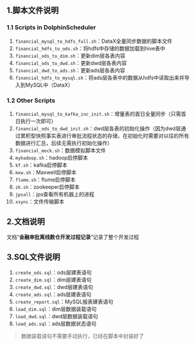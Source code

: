 ## 1.脚本文件说明
### 1.1 Scripts in DolphinScheduler
1. `financial_mysql_to_hdfs_full.sh`：DataX全量同步数据的脚本文件
2. `financial_hdfs_to_ods.sh`：将hdfs中存储的数据加载到hive表中
3. `financial_ods_to_dim.sh`：更新dim层各表内容
4. `financial_ods_to_dwd.sh`：更新dwd层各表内容
5. `financial_dwd_to_ads.sh`：更新ads层各表内容
6. `financial_hdfs_to_mysql.sh`：将ads层各表中的数据从hdfs中读取出来并导入到MySQL中（DataX）

### 1.2 Other Scripts
1. `financial_mysql_to_kafka_inc_init.sh`：增量表的首日全量同步（只需首日执行一次即可）
2. `financial_ods_to_dwd_init.sh`：dwd层各表的初始化操作（因为dwd层通过累积型快照事实表进行审批流程状态的存储，在初始化时需要对以往的所有数据进行汇总，后续无需执行初始化操作）
3. `financial_mock.sh`：数据模拟脚本文件
4. `myhadoop.sh`：hadoop启停脚本
5. `kf.sh`：kafka启停脚本
6. `mxw.sh`：Maxwell启停脚本
7. `flume.sh`：flume启停脚本
8. `zk.sh`：zookeeper启停脚本
9. `jpsall`：jps查看所有机器上的进程
10. `xsync`：文件传输脚本

## 2.文档说明
文档“**金融审批离线数仓开发过程记录**”记录了整个开发过程

## 3.SQL文件说明
1. `create_ods.sql`：ods层建表语句
2. `create_dim.sql`：dim层建表语句
3. `create_dwd.sql`：dwd层建表语句
4. `create_ads.sql`：ads层建表语句
5. `create_report.sql`：MySQL报表建表语句
6. `load_dim.sql`：dim层数据装载语句
7. `load_dwd.sql`：dwd层数据装载语句
8. `load_ads.sql`：ads层数据状态语句

> 数据装载语句不需要手动执行，已经在脚本中封装好了
>



